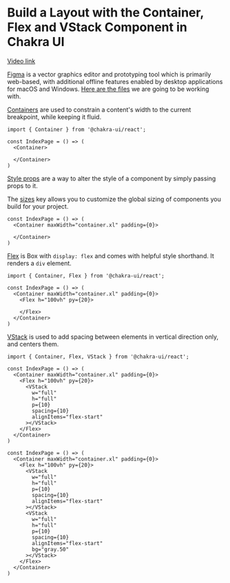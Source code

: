 # Build a Layout with the Container, Flex and VStack Component in Chakra UI

[Video link](https://www.egghead.io/lessons/react-build-a-layout-with-the-container-flex-and-vstack-component-in-chakra-ui?pl=build-a-modern-user-interface-with-chakra-ui-fac68106)

<TimeStamp start="00:05" end="00:15">

[Figma](https://www.figma.com/) is a vector graphics editor and prototyping tool which is primarily web-based, with additional offline features enabled by desktop applications for macOS and Windows. [Here are the files](https://www.figma.com/file/vOcnzw9yT05grSCD1ji7ax/egghead.io---Introduction-to-Chakra-UI?node-id=802%3A9203) we are going to be working with.

</TimeStamp>

<TimeStamp start="00:35" end="00:45">

[Containers](https://chakra-ui.com/docs/layout/container) are used to constrain a content's width to the current breakpoint, while keeping it fluid.

```tsx
import { Container } from '@chakra-ui/react';
```

</TimeStamp>

<TimeStamp start="00:55" end="01:05">

```tsx
const IndexPage = () => (
  <Container>

  </Container>
)
```

</TimeStamp>

<TimeStamp start="01:20" end="01:30">

[Style props](https://chakra-ui.com/docs/features/style-props) are a way to alter the style of a component by simply passing props to it.

</TimeStamp>

<TimeStamp start="01:50" end="02:00">

The [sizes](https://chakra-ui.com/docs/theming/theme#sizes) key allows you to customize the global sizing of components you build for your project.

</TimeStamp>

<TimeStamp start="02:05" end="02:15">

```tsx
const IndexPage = () => (
  <Container maxWidth="container.xl" padding={0}>

  </Container>
)
```

</TimeStamp>

<TimeStamp start="03:05" end="03:12">

[Flex](https://chakra-ui.com/docs/layout/flex) is Box with `display: flex` and comes with helpful style shorthand. It renders a `div` element.

</TimeStamp>

<TimeStamp start="03:25" end="03:35">

```tsx
import { Container, Flex } from '@chakra-ui/react'; 

const IndexPage = () => (
  <Container maxWidth="container.xl" padding={0}>
    <Flex h="100vh" py={20}>

    </Flex>
  </Container>
)
```

</TimeStamp>

<TimeStamp start="04:15" end="04:25">

[VStack](https://chakra-ui.com/docs/layout/stack) is used to add spacing between elements in vertical direction only, and centers them.

</TimeStamp>

<TimeStamp start="04:40" end="04:50">

```tsx
import { Container, Flex, VStack } from '@chakra-ui/react'; 

const IndexPage = () => (
  <Container maxWidth="container.xl" padding={0}>
    <Flex h="100vh" py={20}>
      <VStack
        w="full"
        h="full"
        p={10}
        spacing={10}
        alignItems="flex-start"
      ></VStack>
    </Flex>
  </Container>
)
```

</TimeStamp>

<TimeStamp start="05:00" end="05:10">

```tsx
const IndexPage = () => (
  <Container maxWidth="container.xl" padding={0}>
    <Flex h="100vh" py={20}>
      <VStack
        w="full"
        h="full"
        p={10}
        spacing={10}
        alignItems="flex-start"
      ></VStack>
      <VStack
        w="full"
        h="full"
        p={10}
        spacing={10}
        alignItems="flex-start"
        bg="gray.50"
      ></VStack>
    </Flex>
  </Container>
)
```

</TimeStamp>
